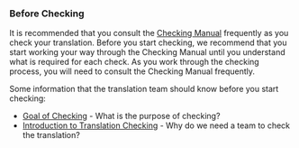 
### Before Checking

It is recommended that you consult the [Checking Manual](../../checking/intro-check/01.md) frequently as you check your translation. Before you start checking, we recommend that you start working your way through the Checking Manual until you understand what is required for each check. As you work through the checking process, you will need to consult the Checking Manual frequently.

Some information that the translation team should know before you start checking:

* [Goal of Checking](../../checking/goal-checking/01.md) - What is the purpose of checking?
* [Introduction to Translation Checking](../../checking/intro-checking/01.md) - Why do we need a team to check the translation?
